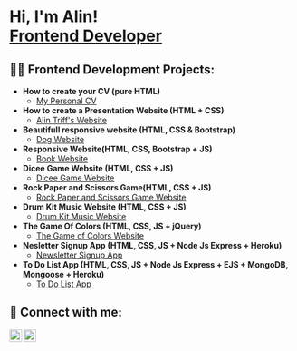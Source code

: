 <h1>Hi, I'm Alin! <br/><a href="https://github.com/triffalin">Frontend Developer</a>

<h2>👨‍💻 Frontend Development Projects:</h2>

- <b>How to create your CV (pure HTML)</b>
  - [My Personal CV](https://triffalin.github.io/cv/)
- <b>How to create a Presentation Website (HTML + CSS)</b>
  - [Alin Triff's Website](https://triffalin.github.io/mysite/)
- <b>Beautifull responsive website (HTML, CSS & Bootstrap)</b>
  - [Dog Website](https://triffalin.github.io/tindong/)
- <b>Responsive Website(HTML, CSS, Bootstrap + JS)</b>
  - [Book Website](https://triffalin.github.io/book/)
- <b>Dicee Game Website (HTML, CSS + JS)</b>
  - [Dicee Game Website](https://triffalin.github.io/diceegame/)
- <b>Rock Paper and Scissors Game(HTML, CSS + JS)</b>
  - [Rock Paper and Scissors Game Website](https://triffalin.github.io/rpas/)
- <b>Drum Kit Music Website (HTML, CSS + JS)</b>
  - [Drum Kit Music Website](https://triffalin.github.io/drumkit/)  
- <b>The Game Of Colors (HTML, CSS, JS + jQuery)</b>
  - [The Game of Colors Website](https://triffalin.github.io/drumkit/)
- <b>Nesletter Signup App (HTML, CSS, JS + Node Js Express + Heroku)</b>
  - [Newsletter Signup App](https://salty-gorge-41128.herokuapp.com/)
- <b>To Do List App (HTML, CSS, JS + Node Js Express + EJS + MongoDB, Mongoose + Heroku)</b>
  - [To Do List App](https://polar-island-34443.herokuapp.com/)  

<h2> 🤳 Connect with me:</h2>

[<img align="left" alt="JoshMadakor | Twitter" width="22px" src="https://cdn.cdnlogo.com/logos/t/96/twitter-icon.svg" />][twitter]
[<img align="left" alt="JoshMadakor | LinkedIn" width="22px" src="https://cdn.cdnlogo.com/logos/l/78/linkedin-icon.svg" />][linkedin]

[twitter]: https://twitter.com/TriffAlin/
[linkedin]: https://linkedin.com/in/alintriff/
